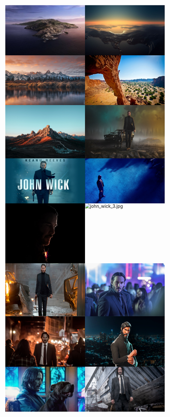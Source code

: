 <div style="flex-wrap: wrap; display: flex">
    <img style="width: 50%" src="./BANNER/banner_ios.jpg" alt="banner_ios.jpg" />
    <img style="width: 50%" src="./BANNER/banner_ios_1.jpg" alt="banner_ios_1.jpg" />
    <img style="width: 50%" src="./BANNER/banner_ios_2.jpg" alt="banner_ios_2.jpg" />
    <img style="width: 50%" src="./BANNER/banner_ios_3.jpg" alt="banner_ios_3.jpg" />
    <img style="width: 50%" src="./BANNER/banner_ios_4.jpg" alt="banner_ios_4.jpg" />
    <img style="width: 50%" src="./BANNER/john_wick.jpg" alt="john_wick.jpg" />
    <img style="width: 50%" src="./BANNER/john_wick_0.jpg" alt="john_wick_0.jpg" />
    <img style="width: 50%" src="./BANNER/john_wick_1.jpg" alt="john_wick_1.jpg" />
    <img style="width: 50%" src="./BANNER/john_wick_2.jpg" alt="john_wick_2.jpg" />
    <img style="width: 50%" src="./BANNER/john_wick_3.jpg" alt="john_wick_3.jpg" />
    <img style="width: 50%" src="./BANNER/john_wick_4.jpg" alt="john_wick_4.jpg" />
    <img style="width: 50%" src="./BANNER/john_wick_5.jpg" alt="john_wick_5.jpg" />
    <img style="width: 50%" src="./BANNER/john_wick_6.jpg" alt="john_wick_6.jpg" />
    <img style="width: 50%" src="./BANNER/john_wick_7.jpg" alt="john_wick_7.jpg" />
    <img style="width: 50%" src="./BANNER/john_wick_8.jpg" alt="john_wick_8.jpg" />
    <img style="width: 50%" src="./BANNER/john_wick_9.jpg" alt="john_wick_9.jpg" />
</div>